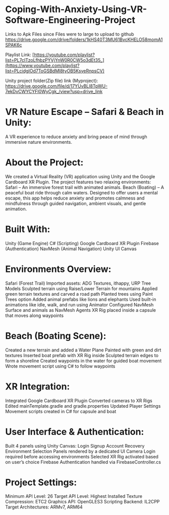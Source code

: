 # Coping-With-Anxiety-Using-VR-Software-Engineering-Project

Links to Apk Files since Files were to large to upload to github
https://drive.google.com/drive/folders/1kHS40T3MU61BvcKHELO58momA1SPAK6c

Playlist Link:
[https://youtube.com/playlist?list=PL7cITzoLfhbzPYVjYnW0R0CW5o3dEt35_](https://www.youtube.com/playlist?list=PLcidgIOd7ToGSBdMl8tyOB5KsyeRnpsCV)


Unity project folder(Zip file) link (Myproject):
https://drive.google.com/file/d/17YUvBLl8TpWU-7ekDvCWYCYFI0WyCgk_/view?usp=drive_link


# VR Nature Escape – Safari & Beach in Unity:
A VR experience to reduce anxiety and bring peace of mind through immersive nature environments.

# About the Project:
We created a Virtual Reality (VR) application using Unity and the Google Cardboard XR Plugin. The project features two relaxing environments:
Safari – An immersive forest trail with animated animals.
Beach (Boating) – A peaceful boat ride through calm waters.
Designed to offer users a mental escape, this app helps reduce anxiety and promotes calmness and mindfulness through guided navigation, ambient visuals, and gentle animation.

# Built With:
Unity (Game Engine)
C# (Scripting)
Google Cardboard XR Plugin
Firebase (Authentication)
NavMesh (Animal Navigation)
Unity UI Canvas

# Environments Overview:
Safari (Forest Trail)
Imported assets: ADG Textures, ithappy, URP Tree Models
Sculpted terrain using Raise/Lower Terrain for mountains
Applied green terrain textures and carved a road path
Planted trees using Paint Trees option
Added animal prefabs like lions and elephants
Used built-in animations like idle, walk, and run using Animator
Configured NavMesh Surface and animals as NavMesh Agents
XR Rig placed inside a capsule that moves along waypoints

# Beach (Boating Scene):
Created a new terrain and added a Water Plane
Painted with green and dirt textures
Inserted boat prefab with XR Rig inside
Sculpted terrain edges to form a shoreline
Created waypoints in the water for guided boat movement
Wrote movement script using C# to follow waypoints

# XR Integration:
Integrated Google Cardboard XR Plugin
Converted cameras to XR Rigs
Edited mainTemplate.gradle and gradle.properties
Updated Player Settings
Movement scripts created in C# for capsule and boat


# User Interface & Authentication:
Built 4 panels using Unity Canvas:
Login
Signup
Account Recovery
Environment Selection
Panels rendered by a dedicated UI Camera
Login required before accessing environments
Selected XR Rig activated based on user’s choice
Firebase Authentication handled via FirebaseController.cs


# Project Settings:
Minimum API Level: 26
Target API Level: Highest Installed
Texture Compression: ETC2
Graphics API: OpenGLES3
Scripting Backend: IL2CPP
Target Architectures: ARMv7, ARM64

